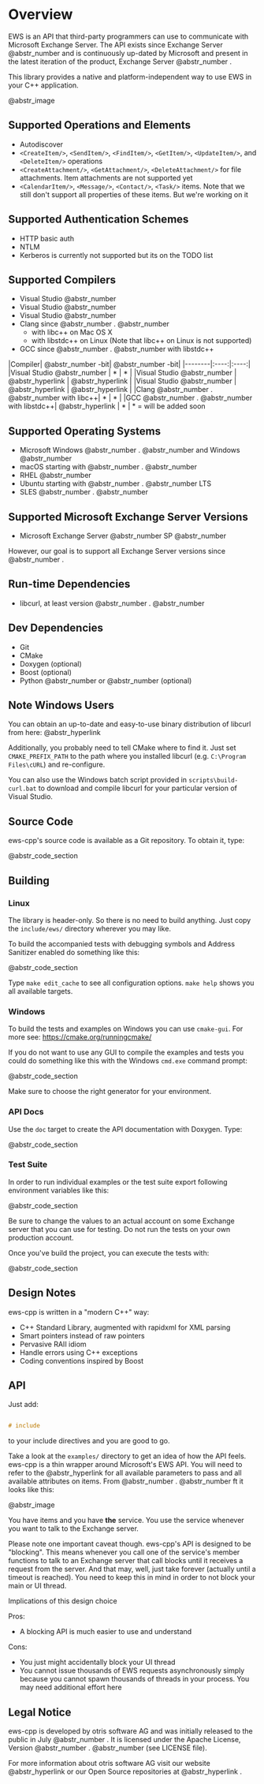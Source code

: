 # Overview

EWS is an API that third-party programmers can use to communicate with Microsoft Exchange Server. The API exists since Exchange Server @abstr_number and is continuously up-dated by Microsoft and present in the latest iteration of the product, Exchange Server @abstr_number .

This library provides a native and platform-independent way to use EWS in your C++ application.

@abstr_image 

## Supported Operations and Elements

  * Autodiscover
  * `<CreateItem/>`, `<SendItem/>`, `<FindItem/>`, `<GetItem/>`, `<UpdateItem/>`, and `<DeleteItem/>` operations
  * `<CreateAttachment/>`, `<GetAttachment/>`, `<DeleteAttachment/>` for file attachments. Item attachments are not supported yet
  * `<CalendarItem/>`, `<Message/>`, `<Contact/>`, `<Task/>` items. Note that we still don't support all properties of these items. But we're working on it



## Supported Authentication Schemes

  * HTTP basic auth
  * NTLM
  * Kerberos is currently not supported but its on the TODO list



## Supported Compilers

  * Visual Studio @abstr_number 
  * Visual Studio @abstr_number 
  * Visual Studio @abstr_number 
  * Clang since @abstr_number . @abstr_number 
    * with libc++ on Mac OS X
    * with libstdc++ on Linux (Note that libc++ on Linux is not supported)
  * GCC since @abstr_number . @abstr_number with libstdc++



|Compiler| @abstr_number -bit| @abstr_number -bit| |--------|:----:|:----:| |Visual Studio @abstr_number | * | * | |Visual Studio @abstr_number | @abstr_hyperlink | @abstr_hyperlink | |Visual Studio @abstr_number | @abstr_hyperlink | @abstr_hyperlink | |Clang @abstr_number . @abstr_number with libc++| * | * | |GCC @abstr_number . @abstr_number with libstdc++| @abstr_hyperlink | * | * = will be added soon

## Supported Operating Systems

  * Microsoft Windows @abstr_number . @abstr_number and Windows @abstr_number 
  * macOS starting with @abstr_number . @abstr_number 
  * RHEL @abstr_number 
  * Ubuntu starting with @abstr_number . @abstr_number LTS
  * SLES @abstr_number . @abstr_number 



## Supported Microsoft Exchange Server Versions

  * Microsoft Exchange Server @abstr_number SP @abstr_number 



However, our goal is to support all Exchange Server versions since @abstr_number .

## Run-time Dependencies

  * libcurl, at least version @abstr_number . @abstr_number 



## Dev Dependencies

  * Git
  * CMake
  * Doxygen (optional)
  * Boost (optional)
  * Python @abstr_number or @abstr_number (optional)



## Note Windows Users

You can obtain an up-to-date and easy-to-use binary distribution of libcurl from here: @abstr_hyperlink 

Additionally, you probably need to tell CMake where to find it. Just set `CMAKE_PREFIX_PATH` to the path where you installed libcurl (e.g. `C:\Program Files\cURL`) and re-configure.

You can also use the Windows batch script provided in `scripts\build-curl.bat` to download and compile libcurl for your particular version of Visual Studio.

## Source Code

ews-cpp's source code is available as a Git repository. To obtain it, type:

@abstr_code_section 

## Building

### Linux

The library is header-only. So there is no need to build anything. Just copy the `include/ews/` directory wherever you may like.

To build the accompanied tests with debugging symbols and Address Sanitizer enabled do something like this:

@abstr_code_section 

Type `make edit_cache` to see all configuration options. `make help` shows you all available targets.

### Windows

To build the tests and examples on Windows you can use `cmake-gui`. For more see: https://cmake.org/runningcmake/

If you do not want to use any GUI to compile the examples and tests you could do something like this with the Windows `cmd.exe` command prompt:

@abstr_code_section 

Make sure to choose the right generator for your environment.

### API Docs

Use the `doc` target to create the API documentation with Doxygen. Type:

@abstr_code_section 

### Test Suite

In order to run individual examples or the test suite export following environment variables like this:

@abstr_code_section 

Be sure to change the values to an actual account on some Exchange server that you can use for testing. Do not run the tests on your own production account.

Once you've build the project, you can execute the tests with:

@abstr_code_section 

## Design Notes

ews-cpp is written in a "modern C++" way:

  * C++ Standard Library, augmented with rapidxml for XML parsing
  * Smart pointers instead of raw pointers
  * Pervasive RAII idiom
  * Handle errors using C++ exceptions
  * Coding conventions inspired by Boost



## API

Just add:

```c++

# include 

```

to your include directives and you are good to go.

Take a look at the `examples/` directory to get an idea of how the API feels. ews-cpp is a thin wrapper around Microsoft's EWS API. You will need to refer to the @abstr_hyperlink for all available parameters to pass and all available attributes on items. From @abstr_number . @abstr_number ft it looks like this:

@abstr_image 

You have items and you have **the** service. You use the service whenever you want to talk to the Exchange server.

Please note one important caveat though. ews-cpp's API is designed to be "blocking". This means whenever you call one of the service's member functions to talk to an Exchange server that call blocks until it receives a request from the server. And that may, well, just take forever (actually until a timeout is reached). You need to keep this in mind in order to not block your main or UI thread.

Implications of this design choice

Pros:

  * A blocking API is much easier to use and understand



Cons:

  * You just might accidentally block your UI thread
  * You cannot issue thousands of EWS requests asynchronously simply because you cannot spawn thousands of threads in your process. You may need additional effort here



## Legal Notice

ews-cpp is developed by otris software AG and was initially released to the public in July @abstr_number . It is licensed under the Apache License, Version @abstr_number . @abstr_number (see LICENSE file).

For more information about otris software AG visit our website @abstr_hyperlink or our Open Source repositories at @abstr_hyperlink .
